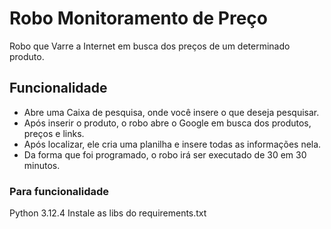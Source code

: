 # Robo Monitoramento de Preço
Robo que Varre a Internet em busca dos preços de um determinado produto.

## Funcionalidade
* Abre uma Caixa de pesquisa, onde você insere o que deseja pesquisar.
* Após inserir o produto, o robo abre o Google em busca dos produtos, preços e links.
* Após localizar, ele cria uma planilha e insere todas as informações nela.
* Da forma que foi programado, o robo irá ser executado de 30 em 30 minutos.

### Para funcionalidade
Python 3.12.4
Instale as libs do requirements.txt
